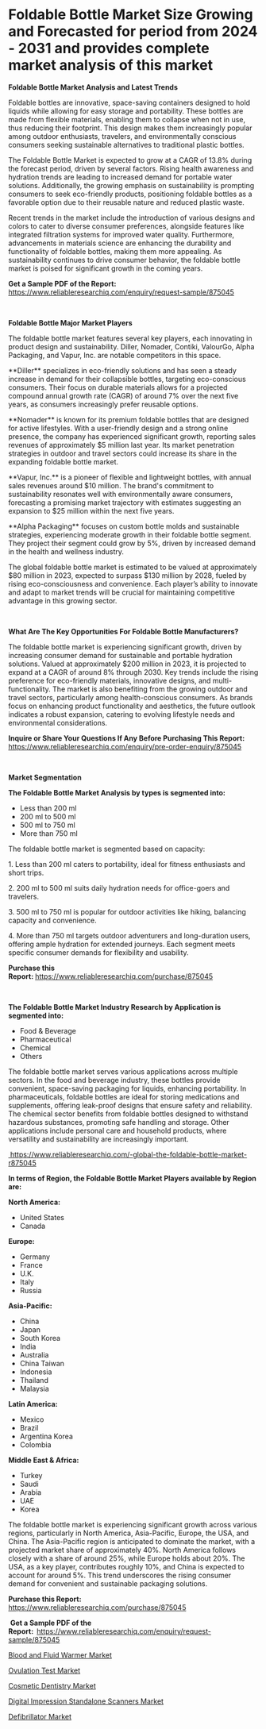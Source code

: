 <p><h1>Foldable Bottle Market Size Growing and Forecasted for period from 2024 - 2031 and provides complete market analysis of this market</h1></p><p><strong>Foldable Bottle Market Analysis and Latest Trends</strong></p>
<p><p>Foldable bottles are innovative, space-saving containers designed to hold liquids while allowing for easy storage and portability. These bottles are made from flexible materials, enabling them to collapse when not in use, thus reducing their footprint. This design makes them increasingly popular among outdoor enthusiasts, travelers, and environmentally conscious consumers seeking sustainable alternatives to traditional plastic bottles.</p><p>The Foldable Bottle Market is expected to grow at a CAGR of 13.8% during the forecast period, driven by several factors. Rising health awareness and hydration trends are leading to increased demand for portable water solutions. Additionally, the growing emphasis on sustainability is prompting consumers to seek eco-friendly products, positioning foldable bottles as a favorable option due to their reusable nature and reduced plastic waste.</p><p>Recent trends in the market include the introduction of various designs and colors to cater to diverse consumer preferences, alongside features like integrated filtration systems for improved water quality. Furthermore, advancements in materials science are enhancing the durability and functionality of foldable bottles, making them more appealing. As sustainability continues to drive consumer behavior, the foldable bottle market is poised for significant growth in the coming years.</p></p>
<p><strong>Get a Sample PDF of the Report:&nbsp;</strong> <a href="https://www.reliableresearchiq.com/enquiry/request-sample/875045">https://www.reliableresearchiq.com/enquiry/request-sample/875045</a></p>
<p>&nbsp;</p>
<p><strong>Foldable Bottle Major Market Players</strong></p>
<p><p>The foldable bottle market features several key players, each innovating in product design and sustainability. Diller, Nomader, Contiki, ValourGo, Alpha Packaging, and Vapur, Inc. are notable competitors in this space.</p><p>**Diller** specializes in eco-friendly solutions and has seen a steady increase in demand for their collapsible bottles, targeting eco-conscious consumers. Their focus on durable materials allows for a projected compound annual growth rate (CAGR) of around 7% over the next five years, as consumers increasingly prefer reusable options.</p><p>**Nomader** is known for its premium foldable bottles that are designed for active lifestyles. With a user-friendly design and a strong online presence, the company has experienced significant growth, reporting sales revenues of approximately $5 million last year. Its market penetration strategies in outdoor and travel sectors could increase its share in the expanding foldable bottle market.</p><p>**Vapur, Inc.** is a pioneer of flexible and lightweight bottles, with annual sales revenues around $10 million. The brand's commitment to sustainability resonates well with environmentally aware consumers, forecasting a promising market trajectory with estimates suggesting an expansion to $25 million within the next five years.</p><p>**Alpha Packaging** focuses on custom bottle molds and sustainable strategies, experiencing moderate growth in their foldable bottle segment. They project their segment could grow by 5%, driven by increased demand in the health and wellness industry.</p><p>The global foldable bottle market is estimated to be valued at approximately $80 million in 2023, expected to surpass $130 million by 2028, fueled by rising eco-consciousness and convenience. Each player’s ability to innovate and adapt to market trends will be crucial for maintaining competitive advantage in this growing sector.</p></p>
<p>&nbsp;</p>
<p><strong>What Are The Key Opportunities For Foldable Bottle Manufacturers?</strong></p>
<p><p>The foldable bottle market is experiencing significant growth, driven by increasing consumer demand for sustainable and portable hydration solutions. Valued at approximately $200 million in 2023, it is projected to expand at a CAGR of around 8% through 2030. Key trends include the rising preference for eco-friendly materials, innovative designs, and multi-functionality. The market is also benefiting from the growing outdoor and travel sectors, particularly among health-conscious consumers. As brands focus on enhancing product functionality and aesthetics, the future outlook indicates a robust expansion, catering to evolving lifestyle needs and environmental considerations.</p></p>
<p><strong>Inquire or Share Your Questions If Any Before Purchasing This Report:</strong> <a href="https://www.reliableresearchiq.com/enquiry/pre-order-enquiry/875045">https://www.reliableresearchiq.com/enquiry/pre-order-enquiry/875045</a></p>
<p>&nbsp;</p>
<p><strong>Market Segmentation</strong></p>
<p><strong>The Foldable Bottle Market Analysis by types is segmented into:</strong></p>
<p><ul><li>Less than 200 ml</li><li>200 ml to 500 ml</li><li>500 ml to 750 ml</li><li>More than 750 ml</li></ul></p>
<p><p>The foldable bottle market is segmented based on capacity: </p><p>1. Less than 200 ml caters to portability, ideal for fitness enthusiasts and short trips.</p><p>2. 200 ml to 500 ml suits daily hydration needs for office-goers and travelers.</p><p>3. 500 ml to 750 ml is popular for outdoor activities like hiking, balancing capacity and convenience.</p><p>4. More than 750 ml targets outdoor adventurers and long-duration users, offering ample hydration for extended journeys. Each segment meets specific consumer demands for flexibility and usability.</p></p>
<p><strong>Purchase this Report:&nbsp;</strong><a href="https://www.reliableresearchiq.com/purchase/875045">https://www.reliableresearchiq.com/purchase/875045</a></p>
<p>&nbsp;</p>
<p><strong>The Foldable Bottle Market Industry Research by Application is segmented into:</strong></p>
<p><ul><li>Food & Beverage</li><li>Pharmaceutical</li><li>Chemical</li><li>Others</li></ul></p>
<p><p>The foldable bottle market serves various applications across multiple sectors. In the food and beverage industry, these bottles provide convenient, space-saving packaging for liquids, enhancing portability. In pharmaceuticals, foldable bottles are ideal for storing medications and supplements, offering leak-proof designs that ensure safety and reliability. The chemical sector benefits from foldable bottles designed to withstand hazardous substances, promoting safe handling and storage. Other applications include personal care and household products, where versatility and sustainability are increasingly important.</p></p>
<p><a href="https://www.reliableresearchiq.com/-global-the-foldable-bottle-market-r875045">&nbsp;https://www.reliableresearchiq.com/-global-the-foldable-bottle-market-r875045</a></p>
<p><strong>In terms of Region, the Foldable Bottle Market Players available by Region are:</strong></p>
<p>
    <p> <strong> North America: </strong>
        <ul>
            <li>United States</li>
            <li>Canada</li>
        </ul>
        </p> 
    <p> <strong> Europe: </strong>
        <ul>
            <li>Germany</li>
            <li>France</li>
            <li>U.K.</li>
            <li>Italy</li>
            <li>Russia</li>
        </ul>
        </p> 
    <p> <strong> Asia-Pacific: </strong>
        <ul>
            <li>China</li>
            <li>Japan</li>
            <li>South Korea</li>
            <li>India</li>
            <li>Australia</li>
            <li>China Taiwan</li>
            <li>Indonesia</li>
            <li>Thailand</li>
            <li>Malaysia</li>
        </ul>
        </p> 
    <p> <strong> Latin America: </strong>
        <ul>
            <li>Mexico</li>
            <li>Brazil</li>
            <li>Argentina Korea</li>
            <li>Colombia</li>
        </ul>
        </p> 
    <p> <strong> Middle East & Africa: </strong>
        <ul>
            <li>Turkey</li>
            <li>Saudi</li>
            <li>Arabia</li>
            <li>UAE</li>
            <li>Korea</li>
        </ul>
    </p>
    </p>
<p><p>The foldable bottle market is experiencing significant growth across various regions, particularly in North America, Asia-Pacific, Europe, the USA, and China. The Asia-Pacific region is anticipated to dominate the market, with a projected market share of approximately 40%. North America follows closely with a share of around 25%, while Europe holds about 20%. The USA, as a key player, contributes roughly 10%, and China is expected to account for around 5%. This trend underscores the rising consumer demand for convenient and sustainable packaging solutions.</p></p>
<p><strong>Purchase this Report: </strong><a href="https://www.reliableresearchiq.com/purchase/875045">https://www.reliableresearchiq.com/purchase/875045</a></p>
<p>&nbsp;<strong>Get a Sample PDF of the Report:&nbsp;&nbsp;</strong><a href="https://www.reliableresearchiq.com/enquiry/request-sample/875045">https://www.reliableresearchiq.com/enquiry/request-sample/875045</a></p>
<p><strong></strong></p>
<p><p><a href="https://www.linkedin.com/pulse/insights-blood-fluid-warmer-market-size-which-expanding-86-g76me?trackingId=YnyTEB7PTayZqGSDwzaoQA%3D%3D">Blood and Fluid Warmer Market</a></p><p><a href="https://www.linkedin.com/pulse/ovulation-test-market-share-size-trends-industry-analysis-ek1ze?trackingId=N%2BXMyeiGTTm9JTdvTAKMYA%3D%3D">Ovulation Test Market</a></p><p><a href="https://www.linkedin.com/pulse/emerging-trends-cosmetic-dentistry-market-global-outlook-1nz3e?trackingId=c99Ecm1iTB21%2Bvv30oYX0A%3D%3D">Cosmetic Dentistry Market</a></p><p><a href="https://www.linkedin.com/pulse/digital-impression-standalone-scanners-market-industry-trends-wwoqe?trackingId=mMQ7%2Bz44StmjpC14IqV%2BWw%3D%3D">Digital Impression Standalone Scanners Market</a></p><p><a href="https://www.linkedin.com/pulse/emerging-defibrillator-market-opportunities-analysis-investors-yfmue?trackingId=hlB8RDMQSmmPqiUt2dz1LA%3D%3D">Defibrillator Market</a></p></p>